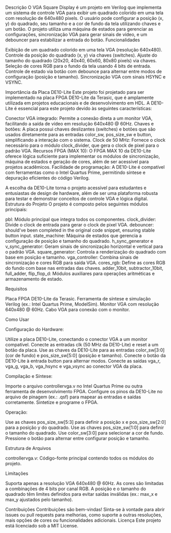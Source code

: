 Descrição
O VGA Square Display é um projeto em Verilog que implementa um sistema de controle VGA para exibir um quadrado colorido em uma tela com resolução de 640x480 pixels. O usuário pode configurar a posição (x, y) do quadrado, seu tamanho e a cor de fundo da tela utilizando chaves e um botão. O projeto utiliza uma máquina de estados para gerenciar as configurações, sincronização VGA para gerar sinais de vídeo, e um debouncer para estabilizar a entrada do botão.
Funcionalidades

Exibição de um quadrado colorido em uma tela VGA (resolução 640x480).
Controle da posição do quadrado (x, y) via chaves (switches).
Ajuste do tamanho do quadrado (20x20, 40x40, 60x60, 80x80 pixels) via chaves.
Seleção de cores RGB para o fundo da tela usando 4 bits de entrada.
Controle de estado via botão com debounce para alternar entre modos de configuração (posição e tamanho).
Sincronização VGA com sinais HSYNC e VSYNC.

Importância da Placa DE10-Lite
Este projeto foi projetado para ser implementado na placa FPGA DE10-Lite da Terasic, que é amplamente utilizada em projetos educacionais e de desenvolvimento em HDL. A DE10-Lite é essencial para este projeto devido às seguintes características:

Conector VGA integrado: Permite a conexão direta a um monitor VGA, facilitando a saída de vídeo em resolução 640x480 @ 60Hz.
Chaves e botões: A placa possui chaves deslizantes (switches) e botões que são usados diretamente para as entradas color_sw, pos_size_sw e button, simplificando a interação com o sistema.
Clock de 50 MHz: Fornece o clock necessário para o módulo clock_divider, que gera o clock de pixel para o padrão VGA.
Recursos FPGA (MAX 10): O FPGA MAX 10 da DE10-Lite oferece lógica suficiente para implementar os módulos de sincronização, máquina de estados e geração de cores, além de ser acessível para projetos acadêmicos.
Facilidade de programação: A DE10-Lite é compatível com ferramentas como o Intel Quartus Prime, permitindo síntese e depuração eficientes do código Verilog.

A escolha da DE10-Lite torna o projeto acessível para estudantes e entusiastas de design de hardware, além de ser uma plataforma robusta para testar e demonstrar conceitos de controle VGA e lógica digital.
Estrutura do Projeto
O projeto é composto pelos seguintes módulos principais:

pbl: Módulo principal que integra todos os componentes.
clock_divider: Divide o clock de entrada para gerar o clock de pixel VGA.
debouncer: should've been completed in the original code snippet, ensuring stable button input.
state_machine: Máquina de estados que gerencia a configuração de posição e tamanho do quadrado.
h_sync_generator e v_sync_generator: Geram sinais de sincronização horizontal e vertical para o padrão VGA.
square_generator: Controla a renderização do quadrado com base em posição e tamanho.
vga_controller: Combina sinais de sincronização e cores RGB para saída VGA.
cores_rgb: Define as cores RGB do fundo com base nas entradas das chaves.
adder_10bit, subtractor_10bit, full_adder, flip_flop_d: Módulos auxiliares para operações aritméticas e armazenamento de estado.

Requisitos

Placa FPGA DE10-Lite da Terasic.
Ferramenta de síntese e simulação Verilog (ex.: Intel Quartus Prime, ModelSim).
Monitor VGA com resolução 640x480 @ 60Hz.
Cabo VGA para conexão com o monitor.

Como Usar

Configuração do Hardware:

Utilize a placa DE10-Lite, conectando o conector VGA a um monitor compatível.
Conecte as entradas clk (50 MHz da DE10-Lite) e reset a um botão da placa.
Use as chaves da DE10-Lite para as entradas color_sw[3:0] (cor de fundo) e pos_size_sw[5:0] (posição e tamanho).
Conecte o botão da DE10-Lite à entrada button para alternar modos.
Conecte as saídas vga_r, vga_g, vga_b, vga_hsync e vga_vsync ao conector VGA da placa.


Compilação e Síntese:

Importe o arquivo controllervga.v no Intel Quartus Prime ou outra ferramenta de desenvolvimento FPGA.
Configure os pinos da DE10-Lite no arquivo de pinagem (ex.: .qsf) para mapear as entradas e saídas corretamente.
Sintetize e programe o FPGA.


Operação:

Use as chaves pos_size_sw[5:3] para definir a posição x e pos_size_sw[2:0] para a posição y do quadrado.
Use as chaves pos_size_sw[1:0] para definir o tamanho do quadrado.
Use color_sw[3:0] para selecionar a cor de fundo.
Pressione o botão para alternar entre configurar posição e tamanho.



Estrutura de Arquivos

controllervga.v: Código-fonte principal contendo todos os módulos do projeto.

Limitações

Suporta apenas a resolução VGA 640x480 @ 60Hz.
As cores são limitadas a combinações de 4 bits por canal RGB.
A posição e o tamanho do quadrado têm limites definidos para evitar saídas inválidas (ex.: max_x e max_y ajustados pelo tamanho).

Contribuições
Contribuições são bem-vindas! Sinta-se à vontade para abrir issues ou pull requests para melhorias, como suporte a outras resoluções, mais opções de cores ou funcionalidades adicionais.
Licença
Este projeto está licenciado sob a MIT License.
